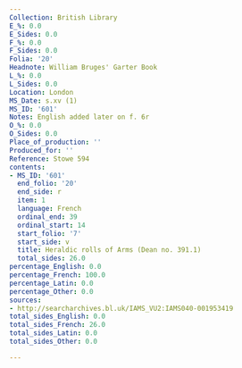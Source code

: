 ```yaml
---
Collection: British Library
E_%: 0.0
E_Sides: 0.0
F_%: 0.0
F_Sides: 0.0
Folia: '20'
Headnote: William Bruges' Garter Book
L_%: 0.0
L_Sides: 0.0
Location: London
MS_Date: s.xv (1)
MS_ID: '601'
Notes: English added later on f. 6r
O_%: 0.0
O_Sides: 0.0
Place_of_production: ''
Produced_for: ''
Reference: Stowe 594
contents:
- MS_ID: '601'
  end_folio: '20'
  end_side: r
  item: 1
  language: French
  ordinal_end: 39
  ordinal_start: 14
  start_folio: '7'
  start_side: v
  title: Heraldic rolls of Arms (Dean no. 391.1)
  total_sides: 26.0
percentage_English: 0.0
percentage_French: 100.0
percentage_Latin: 0.0
percentage_Other: 0.0
sources:
- http://searcharchives.bl.uk/IAMS_VU2:IAMS040-001953419
total_sides_English: 0.0
total_sides_French: 26.0
total_sides_Latin: 0.0
total_sides_Other: 0.0

---
```

